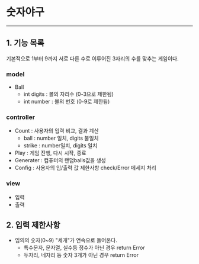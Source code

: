 # 숫자야구

---

## 1. 기능 목록
기본적으로 1부터 9까지 서로 다른 수로 이루어진 3자리의 수를 맞추는 게임이다.

### model
- Ball
  - int digits : 볼의 자리수 (0-3으로 제한됨)
  - int number : 볼의 번호 (0-9로 제한됨)
### controller
- Count : 사용자의 입력 비교, 결과 계산
  - ball : number 일치, digits 불일치
  - strike : number일치, digits 일치
- Play : 게임 진행, 다시 시작, 종료
- Generater : 컴퓨터의 랜덤balls값을 생성
- Config : 사용자의 입/출력 값 제한사항 check/Error 메세지 처리
### view
- 입력
- 출력
##  2. 입력 제한사항
- 임의의 숫자(0~9) "세개"가 연속으로 들어온다.
  - 특수문자, 문자열, 실수등 정수가 아닌 경우 return Error
  - 두자리, 네자리 등 숫자 3개가 아닌 경우 return Error